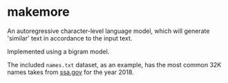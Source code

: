 # makemore

An autoregressive character-level language model, which will generate 'similar' text in accordance to the input text.

Implemented using a bigram model.

The included `names.txt` dataset, as an example, has the most common 32K names takes from [ssa.gov](https://www.ssa.gov/oact/babynames/) for the year 2018.